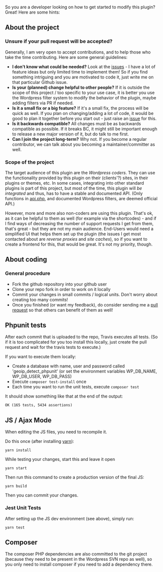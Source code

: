 So you are a developer looking on how to get started to modify this plugin? Great! Here are some hints:

## About the project

### Unsure if your pull request will be accepted?

Generally, I am very open to accept contributions, and to help those who take the time contributing. Here are some general guidelines:

* **I don't know what could be needed?** Look at the [issues](https://github.com/yellowtree/geoip-detect/issues) - I have a lot of feature ideas but only limited time to implement them! So if you find something intriguing and you are motivated to code it, just write me on that particular Github issue.
* **Is your (planned) change helpful to other people?** If it is outside the scope of this project / too specific to your use case, it is better you use the Wordpress filter system to modify the behavior of the plugin, maybe adding filters via PR if needed. 
* **Is it a small fix or a big feature?** If it's a small fix, the process will be quick as well. If you plan on changing/adding a lot of code, it would be good to plan it together before you start out - just raise an [issue](https://github.com/yellowtree/geoip-detect/issues) for this.
* **Is it backwards compatible?** All changes must be as backwards compatible as possible. If it breaks BC, it might still be important enough to release a new major version of it, but do talk to me first. 
* **Can I join the project long-term?** Why not. If you become a regular contributor, we can talk about you becoming a maintainer/committer as well. 

### Scope of the project

The target audience of this plugin are the *Wordpress coders*. They can use the functionality provided by this plugin on their (clients'?) sites, in their plugins or themes, etc. In some cases, integrating into other standard plugins is part of this project, but most of the time, this plugin will *be integrated* and thus, has to have a stable and documented API. (Only functions in [api.php](https://github.com/yellowtree/geoip-detect/blob/master/api.php), and documented Wordpress filters, are deemed official API.)

However, more and more also non-coders are using this plugin. That's ok, as it can be helpful to them as well (for example via the shortcodes) - and if I find ways of decreasing the number of support requests I get from them, that's great - but they are not my main audience. End-Users would need a simplified UI that helps them set up the plugin (the issues I get most contacted about are *reverse proxies* and *site caches*), so if you want to create a frontend for this, that would be great. It's not my priority, though. 

## About coding

### General procedure

* Fork the github repository into your github user
* Clone your repo fork in order to work on it locally
* Commit your changes in small commits / logical units. Don't worry about creating too many commits!
* Once you finished (or want my feedback), do consider sending me a [pull request](https://github.com/yellowtree/geoip-detect/pulls) so that others can benefit of them as well!

## Phpunit tests

After each commit that is uploaded to the repo, Travis executes all tests. (So if it is too complicated for you too install this locally, just create the pull request and wait for the travis tests to execute.)

If you want to execute them locally:

* Create a database with name, user and password called 'geoip_detect_phpunit' (or set the environment variables WP_DB_NAME, WP_DB_USER, WP_DB_PASS)
* Execute `composer test-install` once
* Each time you want to run the unit tests, execute `composer test`

It should show something like that at the end of the output:

```
OK (165 tests, 5434 assertions)
```

## JS / Ajax Mode

When editing the JS files, you need to recompile it.

Do this once (after installing [yarn](https://yarnpkg.com/)):
```
yarn install
```

While testing your changes, start this and leave it open
```
yarn start 
```

Then run this command to create a production version of the final JS:
```
yarn build
```

Then you can commit your changes.

### Jest Unit Tests

After setting up the JS dev environment (see above), simply run:

```
yarn test
```

## Composer

The composer PHP dependencies are also committed to the git project (because they need to be present in the Wordpress SVN repo as well), so you only need to install composer if you need to add a dependency there.
